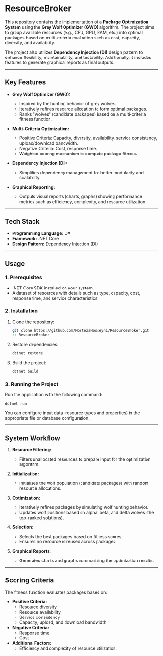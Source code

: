 # **ResourceBroker**

This repository contains the implementation of a **Package Optimization System** using the **Grey Wolf Optimizer (GWO)** algorithm. The project aims to group available resources (e.g., CPU, GPU, RAM, etc.) into optimal packages based on multi-criteria evaluation such as cost, capacity, diversity, and availability. 

The project also utilizes **Dependency Injection (DI)** design pattern to enhance flexibility, maintainability, and testability. Additionally, it includes features to generate graphical reports as final outputs.

---

## **Key Features**
- **Grey Wolf Optimizer (GWO):**
  - Inspired by the hunting behavior of grey wolves.
  - Iteratively refines resource allocation to form optimal packages.
  - Ranks "wolves" (candidate packages) based on a multi-criteria fitness function.

- **Multi-Criteria Optimization:**
  - Positive Criteria: Capacity, diversity, availability, service consistency, upload/download bandwidth.
  - Negative Criteria: Cost, response time.
  - Weighted scoring mechanism to compute package fitness.

- **Dependency Injection (DI):**
  - Simplifies dependency management for better modularity and scalability.

- **Graphical Reporting:**
  - Outputs visual reports (charts, graphs) showing performance metrics such as efficiency, complexity, and resource utilization.

---

## **Tech Stack**
- **Programming Language:** C#
- **Framework:** .NET Core
- **Design Pattern:** Dependency Injection (DI)

---

## **Usage**

### **1. Prerequisites**
- .NET Core SDK installed on your system.
- A dataset of resources with details such as type, capacity, cost, response time, and service characteristics.

### **2. Installation**
1. Clone the repository:
   ```bash
   git clone https://github.com/MortezaHosseyni/ResourceBroker.git
   cd ResourceBroker
   ```
2. Restore dependencies:
   ```bash
   dotnet restore
   ```

3. Build the project:
   ```bash
   dotnet build
   ```

### **3. Running the Project**
Run the application with the following command:
```bash
dotnet run
```

You can configure input data (resource types and properties) in the appropriate file or database configuration.

---

## **System Workflow**
1. **Resource Filtering:**
   - Filters unallocated resources to prepare input for the optimization algorithm.

2. **Initialization:**
   - Initializes the wolf population (candidate packages) with random resource allocations.

3. **Optimization:**
   - Iteratively refines packages by simulating wolf hunting behavior.
   - Updates wolf positions based on alpha, beta, and delta wolves (the top-ranked solutions).

4. **Selection:**
   - Selects the best packages based on fitness scores.
   - Ensures no resource is reused across packages.

5. **Graphical Reports:**
   - Generates charts and graphs summarizing the optimization results.

---

## **Scoring Criteria**
The fitness function evaluates packages based on:
- **Positive Criteria:**
  - Resource diversity
  - Resource availability
  - Service consistency
  - Capacity, upload, and download bandwidth
- **Negative Criteria:**
  - Response time
  - Cost
- **Additional Factors:**
  - Efficiency and complexity of resource utilization.
